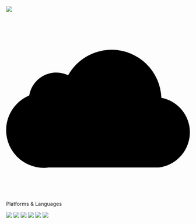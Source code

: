 <img src="https://capsule-render.vercel.app/api?type=soft&color=auto&height=300&section=header&text=gyeongwonjae%20&fontSize=90" />
<p><svg role="img" viewBox="0 0 24 24" xmlns="http://www.w3.org/2000/svg"><title>iCloud</title><path d="M13.762 4.29a6.51 6.51 0 0 0-5.669 3.332 3.571 3.571 0 0 0-1.558-.36 3.571 3.571 0 0 0-3.516 3A4.918 4.918 0 0 0 0 14.796a4.918 4.918 0 0 0 4.92 4.914 4.93 4.93 0 0 0 .617-.045h14.42c2.305-.272 4.041-2.258 4.043-4.589v-.009a4.594 4.594 0 0 0-3.727-4.508 6.51 6.51 0 0 0-6.511-6.27z"/></svg>Platforms & Languages</p>
<img src="https://img.shields.io/badge/HTML5-E34F26?style=flat&logo=HTML5&logoColor=white"/>
<img src="https://img.shields.io/badge/CSS3-1572B6?style=flat&logo=CSS3&logoColor=white"/>
<img src="https://img.shields.io/badge/JavaScript-F7DF1E?style=flat&logo=JavaScript&logoColor=white"/>
<img src="https://img.shields.io/badge/Jquery-0769AD?style=flat&logo=Jquery&logoColor=white"/>
<img src="https://img.shields.io/badge/React-61DAFB?style=flat&logo=React&logoColor=white"/>
<img src="https://img.shields.io/badge/styledcomponents-DB7093?style=flat&logo=styledcomponents&logoColor=white"/>

